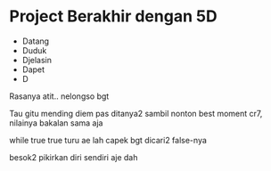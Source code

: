 # Project Berakhir dengan 5D
* Datang
* Duduk
* Djelasin
* Dapet
* D

Rasanya atit.. nelongso bgt 

Tau gitu mending diem pas ditanya2 sambil nonton best moment cr7, nilainya bakalan sama aja 

while true true turu ae lah capek bgt dicari2 false-nya 

besok2 pikirkan diri sendiri aje dah

